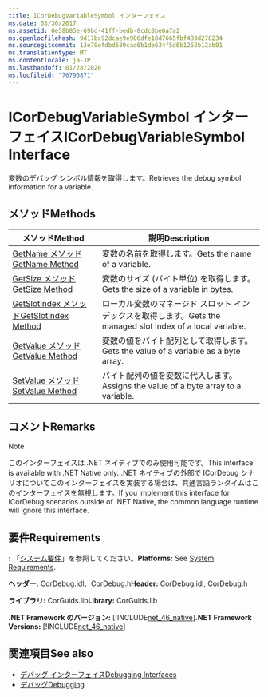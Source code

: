 ```yaml
---
title: ICorDebugVariableSymbol インターフェイス
ms.date: 03/30/2017
ms.assetid: 0e58b85e-69bd-41ff-bedb-8cdc8be6a7a2
ms.openlocfilehash: 9d17bc92dcae9e906dfe18d7665fbf489d278234
ms.sourcegitcommit: 13e79efdbd589cad6b1de634f5d6b1262b12ab01
ms.translationtype: MT
ms.contentlocale: ja-JP
ms.lasthandoff: 01/28/2020
ms.locfileid: "76790871"
---
```

# <a name="icordebugvariablesymbol-interface"></a><span data-ttu-id="1c296-102">ICorDebugVariableSymbol インターフェイス</span><span class="sxs-lookup"><span data-stu-id="1c296-102">ICorDebugVariableSymbol Interface</span></span>
<span data-ttu-id="1c296-103">変数のデバッグ シンボル情報を取得します。</span><span class="sxs-lookup"><span data-stu-id="1c296-103">Retrieves the debug symbol information for a variable.</span></span>  
  
## <a name="methods"></a><span data-ttu-id="1c296-104">メソッド</span><span class="sxs-lookup"><span data-stu-id="1c296-104">Methods</span></span>  
  
|<span data-ttu-id="1c296-105">メソッド</span><span class="sxs-lookup"><span data-stu-id="1c296-105">Method</span></span>|<span data-ttu-id="1c296-106">説明</span><span class="sxs-lookup"><span data-stu-id="1c296-106">Description</span></span>|  
|------------|-----------------|  
|[<span data-ttu-id="1c296-107">GetName メソッド</span><span class="sxs-lookup"><span data-stu-id="1c296-107">GetName Method</span></span>](icordebugvariablesymbol-getname-method.md)|<span data-ttu-id="1c296-108">変数の名前を取得します。</span><span class="sxs-lookup"><span data-stu-id="1c296-108">Gets the name of a variable.</span></span>|  
|[<span data-ttu-id="1c296-109">GetSize メソッド</span><span class="sxs-lookup"><span data-stu-id="1c296-109">GetSize Method</span></span>](icordebugvariablesymbol-getsize-method.md)|<span data-ttu-id="1c296-110">変数のサイズ (バイト単位) を取得します。</span><span class="sxs-lookup"><span data-stu-id="1c296-110">Gets the size of a variable in bytes.</span></span>|  
|[<span data-ttu-id="1c296-111">GetSlotIndex メソッド</span><span class="sxs-lookup"><span data-stu-id="1c296-111">GetSlotIndex Method</span></span>](icordebugvariablesymbol-getslotindex-method.md)|<span data-ttu-id="1c296-112">ローカル変数のマネージド スロット インデックスを取得します。</span><span class="sxs-lookup"><span data-stu-id="1c296-112">Gets the managed slot index of a local variable.</span></span>|  
|[<span data-ttu-id="1c296-113">GetValue メソッド</span><span class="sxs-lookup"><span data-stu-id="1c296-113">GetValue Method</span></span>](icordebugvariablesymbol-getvalue-method.md)|<span data-ttu-id="1c296-114">変数の値をバイト配列として取得します。</span><span class="sxs-lookup"><span data-stu-id="1c296-114">Gets the value of a variable as a byte array.</span></span>|  
|[<span data-ttu-id="1c296-115">SetValue メソッド</span><span class="sxs-lookup"><span data-stu-id="1c296-115">SetValue Method</span></span>](icordebugvariablesymbol-setvalue-method.md)|<span data-ttu-id="1c296-116">バイト配列の値を変数に代入します。</span><span class="sxs-lookup"><span data-stu-id="1c296-116">Assigns the value of a byte array to a variable.</span></span>|  
  
## <a name="remarks"></a><span data-ttu-id="1c296-117">コメント</span><span class="sxs-lookup"><span data-stu-id="1c296-117">Remarks</span></span>  
  
> [!NOTE]
> <span data-ttu-id="1c296-118">このインターフェイスは .NET ネイティブでのみ使用可能です。</span><span class="sxs-lookup"><span data-stu-id="1c296-118">This interface is available with .NET Native only.</span></span> <span data-ttu-id="1c296-119">.NET ネイティブの外部で ICorDebug シナリオについてこのインターフェイスを実装する場合は、共通言語ランタイムはこのインターフェイスを無視します。</span><span class="sxs-lookup"><span data-stu-id="1c296-119">If you implement this interface for ICorDebug scenarios outside of .NET Native, the common language runtime will ignore this interface.</span></span>  
  
## <a name="requirements"></a><span data-ttu-id="1c296-120">要件</span><span class="sxs-lookup"><span data-stu-id="1c296-120">Requirements</span></span>  
 <span data-ttu-id="1c296-121">**:** 「[システム要件](../../../../docs/framework/get-started/system-requirements.md)」を参照してください。</span><span class="sxs-lookup"><span data-stu-id="1c296-121">**Platforms:** See [System Requirements](../../../../docs/framework/get-started/system-requirements.md).</span></span>  
  
 <span data-ttu-id="1c296-122">**ヘッダー:** CorDebug.idl、CorDebug.h</span><span class="sxs-lookup"><span data-stu-id="1c296-122">**Header:** CorDebug.idl, CorDebug.h</span></span>  
  
 <span data-ttu-id="1c296-123">**ライブラリ:** CorGuids.lib</span><span class="sxs-lookup"><span data-stu-id="1c296-123">**Library:** CorGuids.lib</span></span>  
  
 <span data-ttu-id="1c296-124">**.NET Framework のバージョン:** [!INCLUDE[net_46_native](../../../../includes/net-46-native-md.md)]</span><span class="sxs-lookup"><span data-stu-id="1c296-124">**.NET Framework Versions:** [!INCLUDE[net_46_native](../../../../includes/net-46-native-md.md)]</span></span>  
  
## <a name="see-also"></a><span data-ttu-id="1c296-125">関連項目</span><span class="sxs-lookup"><span data-stu-id="1c296-125">See also</span></span>

- [<span data-ttu-id="1c296-126">デバッグ インターフェイス</span><span class="sxs-lookup"><span data-stu-id="1c296-126">Debugging Interfaces</span></span>](debugging-interfaces.md)
- [<span data-ttu-id="1c296-127">デバッグ</span><span class="sxs-lookup"><span data-stu-id="1c296-127">Debugging</span></span>](index.md)
